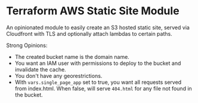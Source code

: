 # Terraform AWS Static Site Module

An opinionated module to easily create an S3 hosted static site, served via Cloudfront with TLS and optionally attach lambdas to certain paths.

Strong Opinions:

- The created bucket name is the domain name.
- You want an IAM user with permissions to deploy to the bucket and invalidate the cache.
- You don't have any georestrictions.
- With `vars.single_page_app` set to true, you want all requests served from index.html. When false, will serve `404.html` for any file not found in the bucket.

